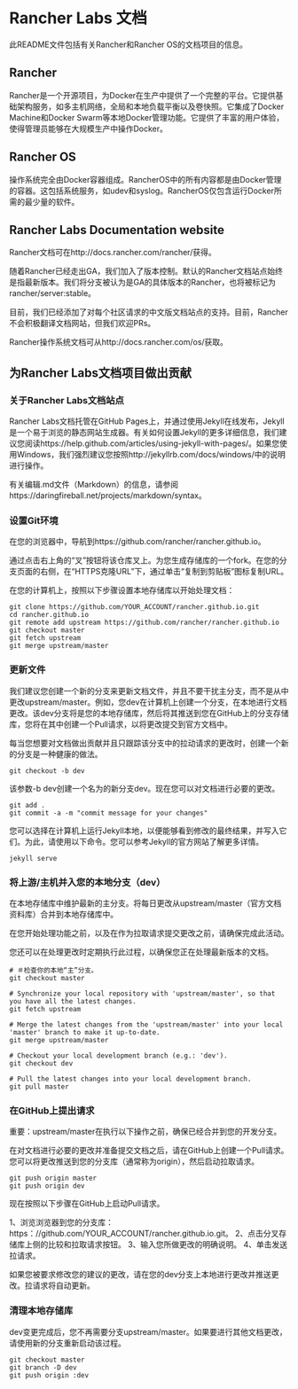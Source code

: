 # Rancher Labs 文档

此README文件包括有关Rancher和Rancher OS的文档项目的信息。

## Rancher

Rancher是一个开源项目，为Docker在生产中提供了一个完整的平台。它提供基础架构服务，如多主机网络，全局和本地负载平衡以及卷快照。它集成了Docker Machine和Docker Swarm等本地Docker管理功能。它提供了丰富的用户体验，使得管理员能够在大规模生产中操作Docker。

## Rancher OS

操作系统完全由Docker容器组成。RancherOS中的所有内容都是由Docker管理的容器。这包括系统服务，如udev和syslog。RancherOS仅包含运行Docker所需的最少量的软件。

## Rancher Labs Documentation website

Rancher文档可在http://docs.rancher.com/rancher/获得。

随着Rancher已经走出GA，我们加入了版本控制。默认的Rancher文档站点始终是指最新版本。我们将分支被认为是GA的具体版本的Rancher，也将被标记为rancher/server:stable。

目前，我们已经添加了对每个社区请求的中文版文档站点的支持。目前，Rancher不会积极翻译文档网站，但我们欢迎PRs。

Rancher操作系统文档可从http://docs.rancher.com/os/获取。

## 为Rancher Labs文档项目做出贡献

### 关于Rancher Labs文档站点

Rancher Labs文档托管在GitHub Pages上，并通过使用Jekyll在线发布，Jekyll是一个易于浏览的静态网站生成器。有关如何设置Jekyll的更多详细信息，我们建议您阅读https://help.github.com/articles/using-jekyll-with-pages/。如果您使用Windows，我们强烈建议您按照http://jekyllrb.com/docs/windows/中的说明进行操作。

有关编辑.md文件（Markdown）的信息，请参阅https://daringfireball.net/projects/markdown/syntax。

### 设置Git环境

在您的浏览器中，导航到https://github.com/rancher/rancher.github.io。

通过点击右上角的“叉”按钮将该仓库叉上。为您生成存储库的一个fork。在您的分支页面的右侧，在“HTTPS克隆URL”下，通过单击“复制到剪贴板”图标复制URL。

在您的计算机上，按照以下步骤设置本地存储库以开始处理文档：

```shell
git clone https://github.com/YOUR_ACCOUNT/rancher.github.io.git
cd rancher.github.io
git remote add upstream https://github.com/rancher/rancher.github.io
git checkout master
git fetch upstream
git merge upstream/master
```

### 更新文件

我们建议您创建一个新的分支来更新文档文件，并且不要干扰主分支，而不是从中更改upstream/master。例如，您dev在计算机上创建一个分支，在本地进行文档更改。该dev分支将是您的本地存储库，然后将其推送到您在GitHub上的分支存储库，您将在其中创建一个Pull请求，以将更改提交到官方文档中。

每当您想要对文档做出贡献并且只跟踪该分支中的拉动请求的更改时，创建一个新的分支是一种健康的做法。

```shell
git checkout -b dev
```

该参数-b dev创建一个名为的新分支dev。现在您可以对文档进行必要的更改。

```shell
git add .
git commit -a -m "commit message for your changes"
```

您可以选择在计算机上运行Jekyll本地，以便能够看到修改的最终结果，并写入它们。为此，请使用以下命令。您可以参考Jekyll的官方网站了解更多详情。

```shell
jekyll serve
```

### 将上游/主机并入您的本地分支（dev）

在本地存储库中维护最新的主分支。将每日更改从upstream/master（官方文档资料库）合并到本地存储库中。

在您开始处理功能之前，以及在作为拉取请求提交更改之前，请确保完成此活动。

您还可以在处理更改时定期执行此过程，以确保您正在处理最新版本的文档。

```shell
# ＃检查你的本地“主”分支。
git checkout master

# Synchronize your local repository with 'upstream/master', so that you have all the latest changes.
git fetch upstream

# Merge the latest changes from the 'upstream/master' into your local 'master' branch to make it up-to-date.
git merge upstream/master

# Checkout your local development branch (e.g.: 'dev').
git checkout dev

# Pull the latest changes into your local development branch.
git pull master
```

### 在GitHub上提出请求

重要：upstream/master在执行以下操作之前，确保已经合并到您的开发分支。

在对文档进行必要的更改并准备提交文档之后，请在GitHub上创建一个Pull请求。您可以将更改推送到您的分支库（通常称为origin），然后启动拉取请求。

```
git push origin master
git push origin dev
```

现在按照以下步骤在GitHub上启动Pull请求。

1、浏览浏览器到您的分支库：https：//github.com/YOUR_ACCOUNT/rancher.github.io.git。
2、点击分叉存储库上侧的比较和拉取请求按钮。
3、输入您所做更改的明确说明。
4、单击发送拉请求。

如果您被要求修改您的建议的更改，请在您的dev分支上本地进行更改并推送更改。拉请求将自动更新。

### 清理本地存储库

dev变更完成后，您不再需要分支upstream/master。如果要进行其他文档更改，请使用新的分支重新启动该过程。

```
git checkout master
git branch -D dev
git push origin :dev
```
